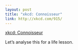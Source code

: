 ```yaml
--- 
layout: post
title: "xkcd: Connoisseur"
link: http://xkcd.com/915/
---
```

<a href="http://xkcd.com/915/">xkcd: Connoisseur</a>

<p>Let’s analyse this for a life lesson.</p>
